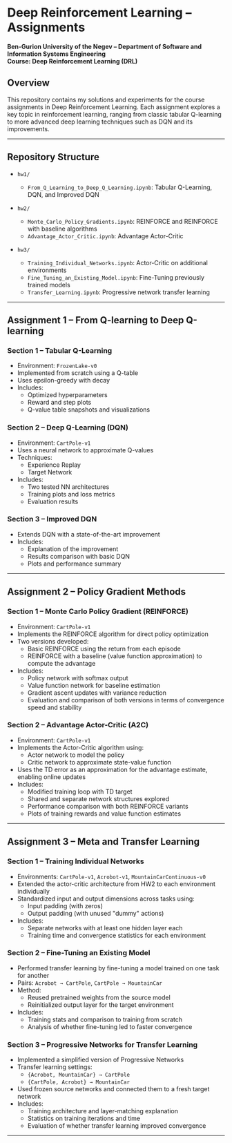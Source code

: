 # Deep Reinforcement Learning – Assignments  
**Ben-Gurion University of the Negev – Department of Software and Information Systems Engineering**  
**Course: Deep Reinforcement Learning (DRL)**  

## Overview  
This repository contains my solutions and experiments for the course assignments in Deep Reinforcement Learning. Each assignment explores a key topic in reinforcement learning, ranging from classic tabular Q-learning to more advanced deep learning techniques such as DQN and its improvements.

---

## Repository Structure

- `hw1/`
  - `From_Q_Learning_to_Deep_Q_Learning.ipynb`: Tabular Q-Learning, DQN, and Improved DQN

- `hw2/`
  - `Monte_Carlo_Policy_Gradients.ipynb`: REINFORCE and REINFORCE with baseline algorithms
  - `Advantage_Actor_Critic.ipynb`: Advantage Actor-Critic 

- `hw3/`
  - `Training_Individual_Networks.ipynb`: Actor-Critic on additional environments
  - `Fine_Tuning_an_Existing_Model.ipynb`: Fine-Tuning previously trained models
  - `Transfer_Learning.ipynb`: Progressive network transfer learning

---

## Assignment 1 – From Q-learning to Deep Q-learning

### Section 1 – Tabular Q-Learning
- Environment: `FrozenLake-v0`
- Implemented from scratch using a Q-table
- Uses epsilon-greedy with decay
- Includes:
  - Optimized hyperparameters  
  - Reward and step plots  
  - Q-value table snapshots and visualizations  


### Section 2 – Deep Q-Learning (DQN)
- Environment: `CartPole-v1`
- Uses a neural network to approximate Q-values
- Techniques:
  - Experience Replay  
  - Target Network  
- Includes:
  - Two tested NN architectures  
  - Training plots and loss metrics  
  - Evaluation results  

### Section 3 – Improved DQN
- Extends DQN with a state-of-the-art improvement
- Includes:
  - Explanation of the improvement  
  - Results comparison with basic DQN  
  - Plots and performance summary  

---

## Assignment 2 – Policy Gradient Methods

### Section 1 – Monte Carlo Policy Gradient (REINFORCE)
- Environment: `CartPole-v1`
- Implements the REINFORCE algorithm for direct policy optimization
- Two versions developed:
  - Basic REINFORCE using the return from each episode
  - REINFORCE with a baseline (value function approximation) to compute the advantage
- Includes:
  - Policy network with softmax output
  - Value function network for baseline estimation
  - Gradient ascent updates with variance reduction
  - Evaluation and comparison of both versions in terms of convergence speed and stability

### Section 2 – Advantage Actor-Critic (A2C)
- Environment: `CartPole-v1`
- Implements the Actor-Critic algorithm using:
  - Actor network to model the policy
  - Critic network to approximate state-value function
- Uses the TD error as an approximation for the advantage estimate, enabling online updates
- Includes:
  - Modified training loop with TD target
  - Shared and separate network structures explored
  - Performance comparison with both REINFORCE variants
  - Plots of training rewards and value function estimates

---

## Assignment 3 – Meta and Transfer Learning

### Section 1 – Training Individual Networks
- Environments: `CartPole-v1`, `Acrobot-v1`, `MountainCarContinuous-v0`
- Extended the actor-critic architecture from HW2 to each environment individually
- Standardized input and output dimensions across tasks using:
  - Input padding (with zeros)
  - Output padding (with unused "dummy" actions)
- Includes:
  - Separate networks with at least one hidden layer each
  - Training time and convergence statistics for each environment

### Section 2 – Fine-Tuning an Existing Model
- Performed transfer learning by fine-tuning a model trained on one task for another
- Pairs: `Acrobot → CartPole`, `CartPole → MountainCar`
- Method:
  - Reused pretrained weights from the source model
  - Reinitialized output layer for the target environment
- Includes:
  - Training stats and comparison to training from scratch
  - Analysis of whether fine-tuning led to faster convergence

### Section 3 – Progressive Networks for Transfer Learning
- Implemented a simplified version of Progressive Networks
- Transfer learning settings:
  - `{Acrobot, MountainCar} → CartPole`
  - `{CartPole, Acrobot} → MountainCar`
- Used frozen source networks and connected them to a fresh target network
- Includes:
  - Training architecture and layer-matching explanation
  - Statistics on training iterations and time
  - Evaluation of whether transfer learning improved convergence

---
